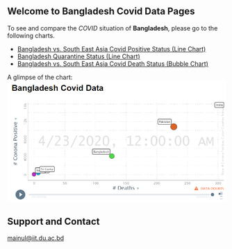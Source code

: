 ## Welcome to Bangladesh Covid Data Pages

To see and compare the _COVID_ situation of **Bangladesh**, please go to the following charts.

- [Bangladesh vs. South East Asia Covid Positive Status (Line Chart)](https://mainulraju.github.io/covidboard/LinesSEA/)
- [Bangladesh Quarantine Status (Line Chart)](https://mainulraju.github.io/covidboard/LinesBD/)
- [Bangladesh vs. South East Asia Covid Death Status (Bubble Chart)](https://mainulraju.github.io/covidboard/BubblesSEA/)

A glimpse of the chart:
![line](/img/FrontImage.PNG)

## Support and Contact
mainul@iit.du.ac.bd
